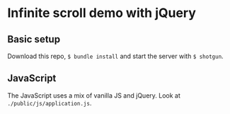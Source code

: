 # Infinite scroll demo with jQuery

## Basic setup
Download this repo, `$ bundle install` and start the server with `$ shotgun`.

## JavaScript
The JavaScript uses a mix of vanilla JS and jQuery. Look at `./public/js/application.js`.

